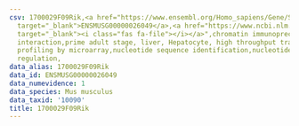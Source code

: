 ```yaml
---
csv: 1700029F09Rik,<a href="https://www.ensembl.org/Homo_sapiens/Gene/Summary?db=core;g=ENSMUSG00000026049"
  target="_blank">ENSMUSG00000026049</a>,<a href="https://www.ncbi.nlm.nih.gov/pubmed/23834426"
  target="_blank"><i class="fas fa-file"></i></a>",chromatin immunoprecipitation assay,direct
  interaction,prime adult stage, liver, Hepatocyte, high throughput transcription
  profiling by microarray,nucleotide sequence identification,nucleotide sequence identification,transcriptional
  regulation,
data_alias: 1700029F09Rik
data_id: ENSMUSG00000026049
data_numevidence: 1
data_species: Mus musculus
data_taxid: '10090'
title: 1700029F09Rik
---
```


